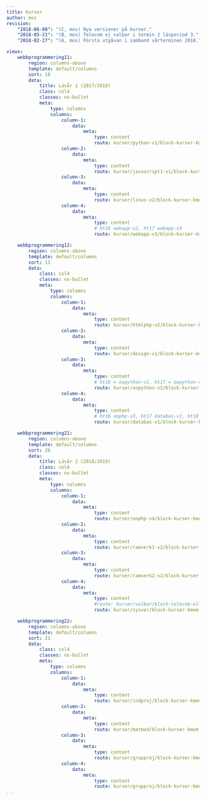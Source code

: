 ```yaml
---
title: Kurser
author: mos
revision:
    "2018-06-08": "(C, mos) Nya versioner på kurser."
    "2018-05-21": "(B, mos) Telecom ej valbar i termin 2 läsperiod 3."
    "2018-02-27": "(A, mos) Första utgåvan i samband vårterminen 2018."

views:
    webbprogrammering11:
        region: columns-above
        template: default/columns
        sort: 10
        data:
            title: Läsår 1 (2017/2018)
            class: col4
            classes: no-bullet
            meta:
                type: columns
                columns:
                    column-1:
                        data:
                            meta:
                                type: content
                                route: kurser/python-v1/block-kurser-kmom
                    column-2:
                        data:
                            meta:
                                type: content
                                route: kurser/javascript1-v1/block-kurser-kmom
                    column-3:
                        data:
                            meta:
                                type: content
                                route: kurser/linux-v2/block-kurser-kmom
                    column-4:
                        data:
                            meta:
                                type: content
                                # ht16 webapp-v2, ht17 webapp-v3
                                route: kurser/webapp-v3/block-kurser-kmom

    webbprogrammering12:
        region: columns-above
        template: default/columns
        sort: 11
        data:
            class: col4
            classes: no-bullet
            meta:
                type: columns
                columns:
                    column-1:
                        data:
                            meta:
                                type: content
                                route: kurser/htmlphp-v2/block-kurser-kmom
                    column-2:
                        data:
                            meta:
                                type: content
                                route: kurser/design-v1/block-kurser-kmom
                    column-3:
                        data:
                            meta:
                                type: content
                                # ht16 = oopython-v1, ht17 = oopython-v2
                                route: kurser/oopython-v2/block-kurser-kmom
                    column-4:
                        data:
                            meta:
                                type: content
                                # ht16 oophp-v3, ht17 databas-v1, ht18 oophp-v4
                                route: kurser/databas-v1/block-kurser-kmom

    webbprogrammering21:
        region: columns-above
        template: default/columns
        sort: 20
        data:
            title: Läsår 2 (2018/2019)
            class: col4
            classes: no-bullet
            meta:
                type: columns
                columns:
                    column-1:
                        data:
                            meta:
                                type: content
                                route: kurser/oophp-v4/block-kurser-kmom
                    column-2:
                        data:
                            meta:
                                type: content
                                route: kurser/ramverk1-v2/block-kurser-kmom
                    column-3:
                        data:
                            meta:
                                type: content
                                route: kurser/ramverk2-v2/block-kurser-kmom
                    column-4:
                        data:
                            meta:
                                type: content
                                #route: kurser/valbar/block-telecom-eller-sysver
                                route: kurser/sysver/block-kurser-kmom

    webbprogrammering22:
        region: columns-above
        template: default/columns
        sort: 21
        data:
            class: col4
            classes: no-bullet
            meta:
                type: columns
                columns:
                    column-1:
                        data:
                            meta:
                                type: content
                                route: kurser/indproj/block-kurser-kmom
                    column-2:
                        data:
                            meta:
                                type: content
                                route: kurser/matmod/block-kurser-kmom
                    column-3:
                        data:
                            meta:
                                type: content
                                route: kurser/grupproj/block-kurser-kmom
                    column-4:
                        data:
                            meta:
                                type: content
                                route: kurser/grupproj/block-kurser-kmom
...
```

